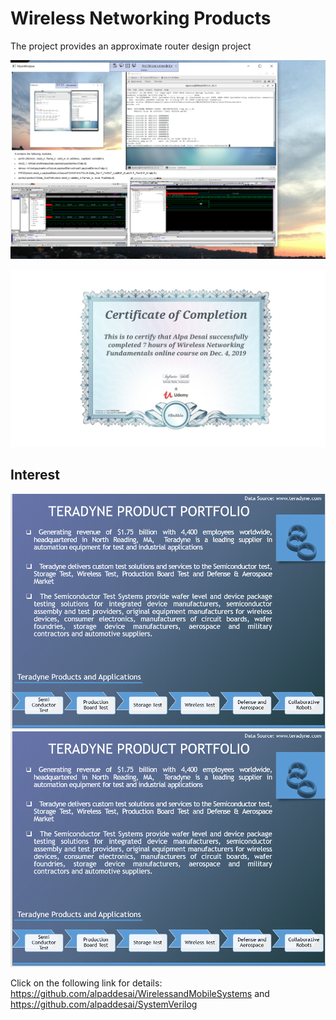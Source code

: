 # Wireless Networking Products

The project provides an approximate router design project 

![image](FirmwareImage.png)

![image](WirelessNetworkingProducts.jpg)

## Interest
![image](image1.png)
![image](image_1.png)

Click on the following link for details: https://github.com/alpaddesai/WirelessandMobileSystems and https://github.com/alpaddesai/SystemVerilog
